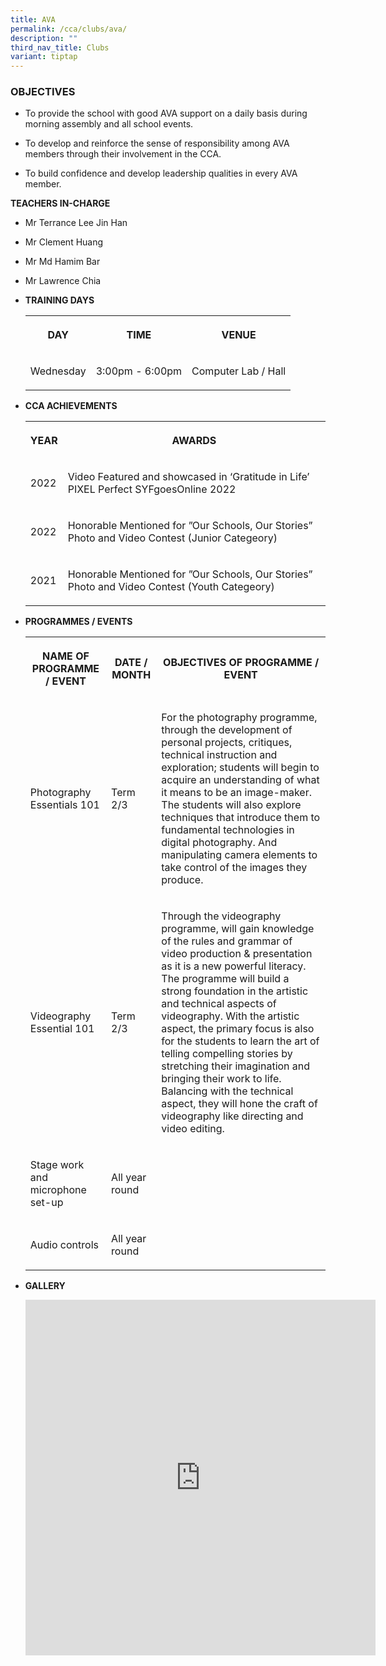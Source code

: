 ```yaml
---
title: AVA
permalink: /cca/clubs/ava/
description: ""
third_nav_title: Clubs
variant: tiptap
---
```

<h3>OBJECTIVES</h3>
<ul data-tight="true" class="tight">
<li>
<p>To provide the school with good AVA support on a daily basis during morning
assembly and all school events.&nbsp;</p>
</li>
<li>
<p>To develop and reinforce the sense of responsibility among AVA members
through their involvement in the CCA.&nbsp;</p>
</li>
<li>
<p>To build confidence and develop leadership qualities in every AVA member.</p>
</li>
</ul>
<p><strong>TEACHERS IN-CHARGE</strong>
</p>
<ul data-tight="true" class="tight">
<li>
<p>Mr Terrance Lee Jin Han</p>
</li>
<li>
<p>Mr Clement Huang</p>
</li>
<li>
<p>Mr Md Hamim Bar</p>
</li>
<li>
<p>Mr Lawrence Chia</p>
</li>
</ul>
<p></p>
<ul>
<li>
<p><strong>TRAINING DAYS</strong>
</p>
<p></p>
<table>
<tbody>
<tr>
<th rowspan="1" colspan="1">
<p>DAY</p>
</th>
<th rowspan="1" colspan="1">
<p>TIME</p>
</th>
<th rowspan="1" colspan="1">
<p>VENUE</p>
</th>
</tr>
<tr>
<td rowspan="1" colspan="1">
<p>Wednesday</p>
</td>
<td rowspan="1" colspan="1">
<p>3:00pm - 6:00pm</p>
</td>
<td rowspan="1" colspan="1">
<p>Computer Lab / Hall</p>
</td>
</tr>
</tbody>
</table>
</li>
<li>
<p><strong>CCA ACHIEVEMENTS</strong>
</p>
<p></p>
<table>
<tbody>
<tr>
<th rowspan="1" colspan="1">
<p>YEAR</p>
</th>
<th rowspan="1" colspan="1">
<p>AWARDS</p>
</th>
</tr>
<tr>
<td rowspan="1" colspan="1">
<p>2022</p>
</td>
<td rowspan="1" colspan="1">
<p>Video Featured and showcased in ‘Gratitude in Life’
<br>PIXEL Perfect SYFgoesOnline 2022</p>
</td>
</tr>
<tr>
<td rowspan="1" colspan="1">
<p>2022</p>
</td>
<td rowspan="1" colspan="1">
<p>Honorable Mentioned for ”Our Schools, Our Stories” Photo and Video Contest
(Junior Categeory)</p>
</td>
</tr>
<tr>
<td rowspan="1" colspan="1">
<p>2021</p>
</td>
<td rowspan="1" colspan="1">
<p>Honorable Mentioned for ”Our Schools, Our Stories” Photo and Video Contest
(Youth Categeory)</p>
</td>
</tr>
</tbody>
</table>
</li>
<li>
<p><strong>PROGRAMMES / EVENTS</strong>
</p>
<p></p>
<table>
<tbody>
<tr>
<th rowspan="1" colspan="1">
<p>NAME OF PROGRAMME / EVENT</p>
</th>
<th rowspan="1" colspan="1">
<p>DATE / MONTH</p>
</th>
<th rowspan="1" colspan="1">
<p>OBJECTIVES OF PROGRAMME / EVENT</p>
</th>
</tr>
<tr>
<td rowspan="1" colspan="1">
<p>Photography Essentials 101</p>
</td>
<td rowspan="1" colspan="1">
<p>Term 2/3</p>
</td>
<td rowspan="1" colspan="1">
<p>For the photography programme, through the development of personal projects,
critiques, technical instruction and exploration; students will begin to
acquire an understanding of what it means to be an image-maker. The students
will also explore techniques that introduce them to fundamental technologies
in digital photography. And manipulating camera elements to take control
of the images they produce.
<br>
</p>
</td>
</tr>
<tr>
<td rowspan="1" colspan="1">
<p>Videography Essential 101</p>
</td>
<td rowspan="1" colspan="1">
<p>Term 2/3</p>
</td>
<td rowspan="1" colspan="1">
<p>Through the videography programme, will gain knowledge of the rules and
grammar of video production &amp; presentation as it is a new powerful
literacy. The programme will build a strong foundation in the artistic
and technical aspects of videography. With the artistic aspect, the primary
focus is also for the students to learn the art of telling compelling stories
by stretching their imagination and bringing their work to life. Balancing
with the technical aspect, they will hone the craft of videography like
directing and video editing.
<br>
</p>
</td>
</tr>
<tr>
<td rowspan="1" colspan="1">
<p>Stage work and microphone set-up</p>
</td>
<td rowspan="1" colspan="1">
<p>All year round</p>
</td>
<td rowspan="1" colspan="1">
<p></p>
</td>
</tr>
<tr>
<td rowspan="1" colspan="1">
<p>Audio controls</p>
</td>
<td rowspan="1" colspan="1">
<p>All year round</p>
</td>
<td rowspan="1" colspan="1">
<p></p>
</td>
</tr>
</tbody>
</table>
</li>
<li>
<p><strong>GALLERY</strong>
</p>
<p></p>
<div class="iframe-wrapper">
<iframe height="569" width="560" allowfullscreen="true" frameborder="0" src="https://docs.google.com/presentation/d/e/2PACX-1vTyaTCLRRgfGU0Ug0nADrxdVB_4nHQBkUQC9F5z1XbcFtgSJtJ2fQg2w6kC71aUOeYhYEkNKV21KDwP/embed?start=true&amp;loop=true&amp;delayms=3000"></iframe>
</div>
<p></p>
</li>
</ul>
<p></p>
